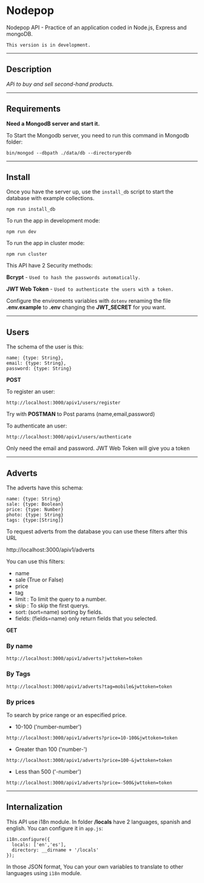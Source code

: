 # Nodepop

Nodepop API - Practice of an application coded in Node.js, Express and mongoDB.

```This version is in development.```
***
## Description

*APi to buy and sell second-hand products.*
***
## Requirements

**Need a MongodB server and start it.**

To Start the Mongodb server, you need to run this command in Mongodb folder:

```shell
bin/mongod --dbpath ./data/db --directoryperdb
```
***
## Install

Once you have the server up, use the ```install_db``` script to start the database with example collections.

```shell
npm run install_db
```
To run the app in development mode:

```shell
npm run dev
```
To run the app in cluster mode:

```shell
npm run cluster
```

This API have 2 Security methods:

**Bcrypt** - ```Used to hash the passwords automatically.```

**JWT Web Token** - ```Used to authenticate the users with a token.```

Configure the enviroments variables with ```dotenv``` renaming the file **.env.example** to **.env** changing the **JWT_SECRET** for you want.
***
## Users

The schema of the user is this:

    name: {type: String},
    email: {type: String},
    password: {type: String}

**POST**

To register an user:

````URL
http://localhost:3000/apiv1/users/register
````
Try with **POSTMAN** to Post params (name,email,password)

To authenticate an user:

````URL
http://localhost:3000/apiv1/users/authenticate
````
Only need the email and password. JWT Web Token will give you a token


***
## Adverts

The adverts have this schema:

    name: {type: String}
    sale: {type: Boolean}
    price: {type: Number}
    photo: {type: String}
    tags: {type:[String]}

To request adverts from the database you can use these filters after this URL


http://localhost:3000/apiv1/adverts

You can use this filters:

- name
- sale (True or False)
- price
- tag
- limit : To limit the query to a number.
- skip : To skip the first querys.
- sort: (sort=name) sorting by fields.
- fields: (fields=name) only return fields that you selected.

**GET**

### By name

````URL
http://localhost:3000/apiv1/adverts?jwttoken=token
````

### By Tags

````URL
http://localhost:3000/apiv1/adverts?tag=mobile&jwttoken=token
````

### By prices

To search by price range or an especified price.

- 10-100 ('number-number')

````URL
http://localhost:3000/apiv1/adverts?price=10-100&jwttoken=token
````
- Greater than 100 ('number-')

````URL
http://localhost:3000/apiv1/adverts?price=100-&jwttoken=token
````
- Less than 500 ('-number')

````URL
http://localhost:3000/apiv1/adverts?price=-500&jwttoken=token
````

***
## Internalization

This API use i18n module. In folder **/locals** have 2 languages, spanish and english. You can configure it in ```app.js```:
````
i18n.configure({
  locals: ['en','es'],
  directory: __dirname + '/locals'
});
`````

In those JSON format, You can your own variables to translate to other languages using ```i18n``` module.